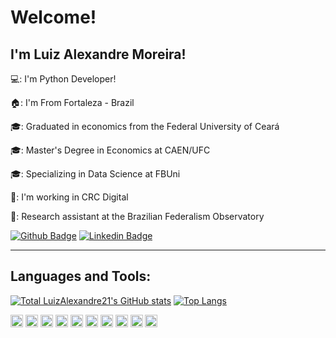 # Welcome!

## I'm Luiz Alexandre Moreira!

💻: I'm Python Developer!

🏠: I'm From Fortaleza - Brazil

🎓: Graduated in economics from the Federal University of Ceará

🎓: Master's Degree in Economics at CAEN/UFC

🎓: Specializing in Data Science at FBUni

🏢: I'm working in CRC Digital

🔬: Research assistant at the Brazilian Federalism Observatory

[![Github Badge](https://img.shields.io/badge/-Github-000?style=flat-square&logo=Github&logoColor=white&link=https://github.com/LuizAlexandre21)](https://github.com/LuizAlexandre21)
[![Linkedin Badge](https://img.shields.io/badge/-LinkedIn-blue?style=flat-square&logo=Linkedin&logoColor=white&link=https://br.linkedin.com/in/luiz-alexandre-moreira-barros-104a971a9)](https://br.linkedin.com/in/luiz-alexandre-moreira-barros-104a971a9)

---------
## Languages and Tools:

[![Total LuizAlexandre21's GitHub stats](https://github-readme-stats.vercel.app/api?username=LuizAlexandre21&count_private=true&theme=algolia)](https://github.com/LuizAlexandre21/github-readme-stats)
[![Top Langs](https://github-readme-stats.vercel.app/api/top-langs/?username=LuizAlexandre21&theme=algolia&layout=compact)](https://github.com/LuizAlexandre21/github-readme-stats)

<code><img height= "20" src= "https://img.shields.io/badge/Python-3776AB?style=for-the-badge&logo=python&logoColor=white"></code>
<code><img height= "20" src= "https://img.shields.io/badge/SciPy-654FF0?style=for-the-badge&logo=SciPy&logoColor=white"></code>
<code><img height= "20" src= "https://img.shields.io/badge/R-276DC3?style=for-the-badge&logo=r&logoColor=white"></code>
<code><img height= "20" src= "https://img.shields.io/badge/Julia-9558B2?style=for-the-badge&logo=julia&logoColor=white"></code>
<code><img height= "20" src= "https://img.shields.io/badge/Shell_Script-121011?style=for-the-badge&logo=gnu-bash&logoColor=white"></code>
<code><img height= "20" src= "https://img.shields.io/badge/Markdown-000000?style=for-the-badge&logo=markdown&logoColor=white"></code>
<code><img height= "20" src= "https://img.shields.io/badge/LaTeX-47A141?style=for-the-badge&logo=LaTeX&logoColor=white"></code>
<code><img height= "20" src= "https://img.shields.io/badge/MySQL-005C84?style=for-the-badge&logo=mysql&logoColor=white"></code>
<code><img height= "20" src= "https://img.shields.io/badge/MongoDB-4EA94B?style=for-the-badge&logo=mongodb&logoColor=white"></code>
<code><img height= "20" src= "https://img.shields.io/badge/Arch_Linux-1793D1?style=for-the-badge&logo=arch-linux&logoColor=white"></code>




